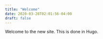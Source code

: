 ```yaml
---
title: "Welcome"
date: 2020-03-28T02:01:56-04:00
draft: false
---
```

Welcome to the new site. This is done in Hugo.
